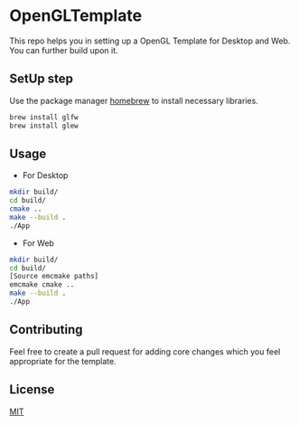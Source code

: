 # OpenGLTemplate

This repo helps you in setting up a OpenGL Template for Desktop and Web. You can further build upon it.

## SetUp step

Use the package manager [homebrew](https://brew.sh/) to install necessary libraries.

```bash
brew install glfw
brew install glew
```

## Usage
* For Desktop
```bash
mkdir build/
cd build/
cmake ..
make --build .
./App
```

* For Web
```bash
mkdir build/
cd build/
[Source emcmake paths]
emcmake cmake ..
make --build .
./App
```

## Contributing

Feel free to create a pull request for adding core changes which you feel appropriate for the template.

## License
[MIT](https://choosealicense.com/licenses/mit/)
